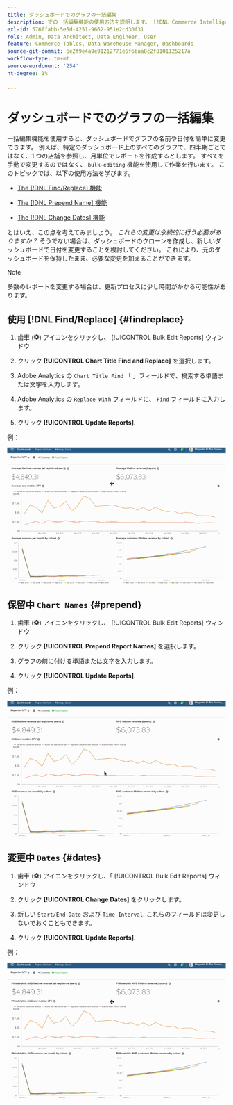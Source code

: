 ```yaml
---
title: ダッシュボードでのグラフの一括編集
description: での一括編集機能の使用方法を説明します。 [!DNL Commerce Intelligence].
exl-id: 576ffabb-5e5d-4251-9662-951e2cd30f31
role: Admin, Data Architect, Data Engineer, User
feature: Commerce Tables, Data Warehouse Manager, Dashboards
source-git-commit: 6e2f9e4a9e91212771e6f6baa8c2f8101125217a
workflow-type: tm+mt
source-wordcount: '254'
ht-degree: 1%

---
```


# ダッシュボードでのグラフの一括編集

一括編集機能を使用すると、ダッシュボードでグラフの名前や日付を簡単に変更できます。 例えば、特定のダッシュボード上のすべてのグラフで、四半期ごとではなく、1 つの店舗を参照し、月単位でレポートを作成するとします。 すべてを手動で変更するのではなく、 `bulk-editing` 機能を使用して作業を行います。 このトピックでは、以下の使用方法を学びます。

* [The [!DNL Find/Replace] 機能](#findreplace)

* [The [!DNL Prepend Name] 機能](#prepend)

* [The [!DNL Change Dates] 機能](#dates)

とはいえ、この点を考えてみましょう。 *これらの変更は永続的に行う必要がありますか？* そうでない場合は、ダッシュボードのクローンを作成し、新しいダッシュボードで日付を変更することを検討してください。 これにより、元のダッシュボードを保持したまま、必要な変更を加えることができます。

>[!NOTE]
>
>多数のレポートを変更する場合は、更新プロセスに少し時間がかかる可能性があります。

## 使用 [!DNL Find/Replace] {#findreplace}

1. 歯車 (![](../../assets/gear-icon.png)) アイコンをクリックし、 [!UICONTROL Bulk Edit Reports] ウィンドウ

1. クリック **[!UICONTROL Chart Title Find and Replace]** を選択します。

1. Adobe Analytics の `Chart Title Find` 「 」フィールドで、検索する単語または文字を入力します。

1. Adobe Analytics の `Replace With` フィールドに、 `Find` フィールドに入力します。

1. クリック **[!UICONTROL Update Reports]**.

例：

![一括編集](../../assets/bulk_edit.gif)

## 保留中 `Chart Names` {#prepend}

1. 歯車 (![](../../assets/gear-icon.png)) アイコンをクリックし、 [!UICONTROL Bulk Edit Reports] ウィンドウ

1. クリック **[!UICONTROL Prepend Report Names]** を選択します。

1. グラフの前に付ける単語または文字を入力します。

1. クリック **[!UICONTROL Update Reports]**.

例：

![前付け](../../assets/prepend.gif)

## 変更中 `Dates` {#dates}

1. 歯車 (![](../../assets/gear-icon.png)) アイコンをクリックし、「 [!UICONTROL Bulk Edit Reports] ウィンドウ

1. クリック **[!UICONTROL Change Dates]** をクリックします。

1. 新しい `Start/End Date` および `Time Interval`. これらのフィールドは変更しないでおくこともできます。

1. クリック **[!UICONTROL Update Reports]**.

例：

![変更日](../../assets/dates.gif)
